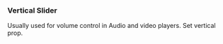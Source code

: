 ### Vertical Slider
Usually used for volume control in Audio and video players. Set vertical prop.

